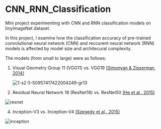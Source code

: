 # CNN_RNN_Classification
Mini project experimenting with CNN and RNN classification models on tinyImageNet dataset.  


In this project, I examine how the classification accuracy of pre-trained convolutional neural network (CNN) and reccurent neural network (RNN) models is affected by model size and architecural complexity.

The models (from small to large) were as follows:

1. Visual Geometry Group 11 (VGG11) vs. VGG19
   [(Simonyan & Zisserman, 2014)](https://arxiv.org/abs/1409.1556)
   
   ![1-s2 0-S0957417422004249-gr13](https://github.com/user-attachments/assets/7c5aa37b-bfb1-4f7c-ba1b-37ebe4a0ad4e)


3. Residual Neural Network 18 (ResNet18) vs. ResNet50
   [(He et al., 2015)](https://arxiv.org/abs/1512.03385)
   
![resnet](https://github.com/user-attachments/assets/c3400c24-72b6-4b16-bc1c-398cefa6d2e7)

4. Inception-V3 vs. Inception-V4
   [(Szegedy et al., 2015)](https://arxiv.org/abs/1512.00567)

![inception](https://github.com/user-attachments/assets/0d54fd96-5900-491d-9f09-bd9627756992)




